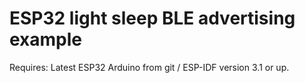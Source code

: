 # ESP32 light sleep BLE advertising example

Requires: Latest ESP32 Arduino from git / ESP-IDF version 3.1 or up.
